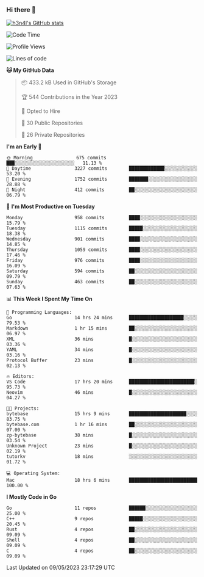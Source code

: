 ### Hi there 👋

[![h3n4l's GitHub stats](https://github-readme-stats.vercel.app/api?username=h3n4l&count_private=true&show_icons=true&theme=radical)](https://github.com/h3n4l/github-readme-stats)

<!--START_SECTION:waka-->
![Code Time](http://img.shields.io/badge/Code%20Time-1%2C210%20hrs%2013%20mins-blue)

![Profile Views](http://img.shields.io/badge/Profile%20Views-0-blue)

![Lines of code](https://img.shields.io/badge/From%20Hello%20World%20I%27ve%20Written-2.9%20million%20lines%20of%20code-blue)

**🐱 My GitHub Data** 

> 📦 433.2 kB Used in GitHub's Storage 
 > 
> 🏆 544 Contributions in the Year 2023
 > 
> 💼 Opted to Hire
 > 
> 📜 30 Public Repositories 
 > 
> 🔑 26 Private Repositories 
 > 
**I'm an Early 🐤** 

```text
🌞 Morning                675 commits         ███░░░░░░░░░░░░░░░░░░░░░░   11.13 % 
🌆 Daytime                3227 commits        █████████████░░░░░░░░░░░░   53.20 % 
🌃 Evening                1752 commits        ███████░░░░░░░░░░░░░░░░░░   28.88 % 
🌙 Night                  412 commits         ██░░░░░░░░░░░░░░░░░░░░░░░   06.79 % 
```
📅 **I'm Most Productive on Tuesday** 

```text
Monday                   958 commits         ████░░░░░░░░░░░░░░░░░░░░░   15.79 % 
Tuesday                  1115 commits        █████░░░░░░░░░░░░░░░░░░░░   18.38 % 
Wednesday                901 commits         ████░░░░░░░░░░░░░░░░░░░░░   14.85 % 
Thursday                 1059 commits        ████░░░░░░░░░░░░░░░░░░░░░   17.46 % 
Friday                   976 commits         ████░░░░░░░░░░░░░░░░░░░░░   16.09 % 
Saturday                 594 commits         ██░░░░░░░░░░░░░░░░░░░░░░░   09.79 % 
Sunday                   463 commits         ██░░░░░░░░░░░░░░░░░░░░░░░   07.63 % 
```


📊 **This Week I Spent My Time On** 

```text
💬 Programming Languages: 
Go                       14 hrs 24 mins      ████████████████████░░░░░   79.53 % 
Markdown                 1 hr 15 mins        ██░░░░░░░░░░░░░░░░░░░░░░░   06.97 % 
XML                      36 mins             █░░░░░░░░░░░░░░░░░░░░░░░░   03.36 % 
YAML                     34 mins             █░░░░░░░░░░░░░░░░░░░░░░░░   03.16 % 
Protocol Buffer          23 mins             █░░░░░░░░░░░░░░░░░░░░░░░░   02.13 % 

🔥 Editors: 
VS Code                  17 hrs 20 mins      ████████████████████████░   95.73 % 
Neovim                   46 mins             █░░░░░░░░░░░░░░░░░░░░░░░░   04.27 % 

🐱‍💻 Projects: 
bytebase                 15 hrs 9 mins       █████████████████████░░░░   83.75 % 
bytebase.com             1 hr 16 mins        ██░░░░░░░░░░░░░░░░░░░░░░░   07.00 % 
zp-bytebase              38 mins             █░░░░░░░░░░░░░░░░░░░░░░░░   03.54 % 
Unknown Project          23 mins             █░░░░░░░░░░░░░░░░░░░░░░░░   02.19 % 
tutorkv                  18 mins             ░░░░░░░░░░░░░░░░░░░░░░░░░   01.72 % 

💻 Operating System: 
Mac                      18 hrs 6 mins       █████████████████████████   100.00 % 
```

**I Mostly Code in Go** 

```text
Go                       11 repos            ██████░░░░░░░░░░░░░░░░░░░   25.00 % 
C++                      9 repos             █████░░░░░░░░░░░░░░░░░░░░   20.45 % 
Rust                     4 repos             ██░░░░░░░░░░░░░░░░░░░░░░░   09.09 % 
Shell                    4 repos             ██░░░░░░░░░░░░░░░░░░░░░░░   09.09 % 
C                        4 repos             ██░░░░░░░░░░░░░░░░░░░░░░░   09.09 % 
```




 Last Updated on 09/05/2023 23:17:29 UTC
<!--END_SECTION:waka-->

